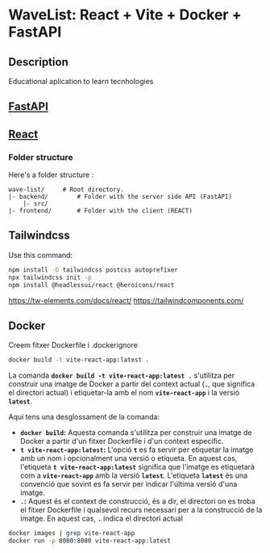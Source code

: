 # WaveList: React + Vite + Docker + FastAPI

## Description
Educational aplication to learn tecnhologies

## [FastAPI](/backend/README.md) 

## [React ](/frontend/README.md)


### Folder structure

Here's a folder structure :

```
wave-list/     # Root directory.
|- backend/        # Folder with the server side API (FastAPI)
    |- src/   
|- frontend/       # Folder with the client (REACT)

```

## Tailwindcss
Use this command:
```sh
npm install -D tailwindcss postcss autoprefixer
npx tailwindcss init -p
npm install @headlessui/react @heroicons/react
```

https://tw-elements.com/docs/react/
https://tailwindcomponents.com/


## Docker

Creem fitxer Dockerfile i .dockerignore

```bash
docker build -t vite-react-app:latest .
```
La comanda **`docker build -t vite-react-app:latest .`** s'utilitza per construir una imatge de Docker a partir del context actual (**`.`**, que significa el directori actual) i etiquetar-la amb el nom **`vite-react-app`** i la versió **`latest`**.

Aquí tens una desglossament de la comanda:

- **`docker build`:** Aquesta comanda s'utilitza per construir una imatge de Docker a partir d'un fitxer Dockerfile i d'un context específic.
- **`t vite-react-app:latest`:** L'opció **`t`** es fa servir per etiquetar la imatge amb un nom i opcionalment una versió o etiqueta. En aquest cas, l'etiqueta **`t vite-react-app:latest`** significa que l'imatge es etiquetarà com a **`vite-react-app`** amb la versió **`latest`**. L'etiqueta **`latest`** és una convenció que sovint es fa servir per indicar l'última versió d'una imatge.
- **`.`:** Aquest és el context de construcció, és a dir, el directori on es troba el fitxer Dockerfile i qualsevol recurs necessari per a la construcció de la imatge. En aquest cas, **`.`** indica el directori actual

```bash
docker images | grep vite-react-app
docker run -p 8080:8080 vite-react-app:latest
```


